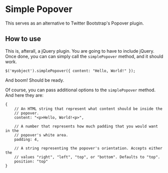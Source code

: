 # Simple Popover

This serves as an alternative to Twitter Bootstrap's Popover plugin.

## How to use

This is, afterall, a jQuery plugin. You are going to have to include jQuery. Once done, you can can simply call the `simplePopover` method, and it should work.

    $('myobject').simplePopover({ content: "Hello, World!" });

And boom! Should be ready.

Of course, you can pass additional options to the `simplePopover` method. And here they are:

    {
        // An HTML string that represent what content should be inside the
        // popover.
        content: "<p>Hello, World!<p>",

        // A number that represents how much padding that you would want in the
        // popover's white area.
        padding: 4,

        // A string representing the popover's orientation. Accepts either the
        // values "right", "left", "top", or "bottom". Defaults to "top".
        position: "top"
    }
